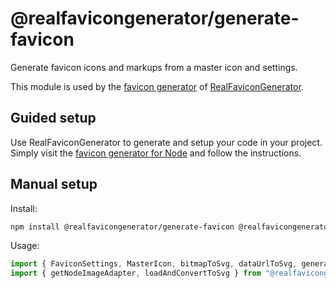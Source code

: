 # @realfavicongenerator/generate-favicon

Generate favicon icons and markups from a master icon and settings.

This module is used by the [favicon generator](https://realfavicongenerator.net/) of
[RealFaviconGenerator](https://realfavicongenerator.net/).

## Guided setup

Use RealFaviconGenerator to generate and setup your code in your project.
Simply visit the [favicon generator for Node](https://realfavicongenerator.net/favicon/node)
and follow the instructions.

## Manual setup

Install:

```sh
npm install @realfavicongenerator/generate-favicon @realfavicongenerator/image-adapter-node
```

Usage:

```js
import { FaviconSettings, MasterIcon, bitmapToSvg, dataUrlToSvg, generateFaviconFiles, generateFaviconHtml, stringToSvg } from '@realfavicongenerator/generate-favicon';
import { getNodeImageAdapter, loadAndConvertToSvg } from "@realfavicongenerator/image-adapter-node";

```
